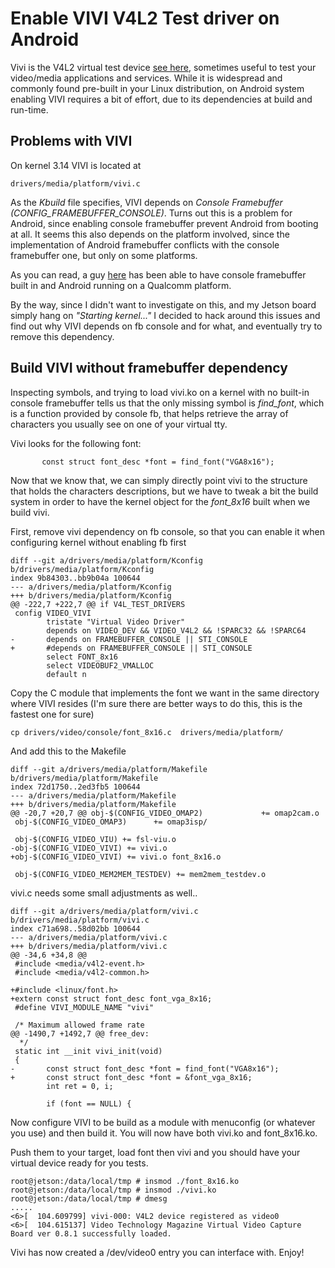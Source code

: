 # Enable VIVI V4L2 Test driver on Android

Vivi is the V4L2 virtual test device [see here](http://linuxtv.org/wiki/index.php/VIVI), sometimes useful to test your video/media applications and services.
While it is widespread and commonly found pre-built in your Linux distribution, on Android system enabling VIVI requires a bit of effort, due to its dependencies at build and run-time.

## Problems with VIVI

On kernel 3.14 VIVI is located at 

```
drivers/media/platform/vivi.c
```

As the *Kbuild* file specifies, VIVI depends on *Console Framebuffer (CONFIG_FRAMEBUFFER_CONSOLE)*.
Turns out this is a problem for Android, since enabling console framebuffer prevent Android from booting at all.
It seems this also depends on the platform involved, since the implementation of Android framebuffer conflicts with the console framebuffer one, but only on some platforms.

As you can read, a guy [here](https://groups.google.com/forum/#!topic/android-platform/3Q9VHqefUtw) has been able to have console framebuffer built in and Android running on a Qualcomm platform.

By the way, since I didn't want to investigate on this, and my Jetson board simply hang on *"Starting kernel..."* I decided to hack around this issues and find out why VIVI depends on fb console and for what, and eventually try to remove this dependency.

## Build VIVI without framebuffer dependency

Inspecting symbols, and trying to load vivi.ko on a kernel with no built-in console framebuffer tells us that the only missing symbol is *find_font*, which is a function provided by console fb, that helps retrieve the array of characters you usually see on one of your virtual tty.

Vivi looks for the following font:
```
       const struct font_desc *font = find_font("VGA8x16");
```

Now that we know that, we can simply directly point vivi to the structure that holds the characters descriptions, but we have to tweak a bit the build system in order to have the kernel object for the *font_8x16* built when we build vivi.

First, remove vivi dependency on fb console, so that you can enable it when configuring kernel without enabling fb first

```
diff --git a/drivers/media/platform/Kconfig b/drivers/media/platform/Kconfig
index 9b84303..bb9b04a 100644
--- a/drivers/media/platform/Kconfig
+++ b/drivers/media/platform/Kconfig
@@ -222,7 +222,7 @@ if V4L_TEST_DRIVERS
 config VIDEO_VIVI
        tristate "Virtual Video Driver"
        depends on VIDEO_DEV && VIDEO_V4L2 && !SPARC32 && !SPARC64
-       depends on FRAMEBUFFER_CONSOLE || STI_CONSOLE
+       #depends on FRAMEBUFFER_CONSOLE || STI_CONSOLE
        select FONT_8x16
        select VIDEOBUF2_VMALLOC
        default n
```

Copy the C module that implements the font we want in the same directory where VIVI resides (I'm sure there are better ways to do this, this is the fastest one for sure)

```
cp drivers/video/console/font_8x16.c  drivers/media/platform/
```

And add this to the Makefile

```
diff --git a/drivers/media/platform/Makefile b/drivers/media/platform/Makefile
index 72d1750..2ed3fb5 100644
--- a/drivers/media/platform/Makefile
+++ b/drivers/media/platform/Makefile
@@ -20,7 +20,7 @@ obj-$(CONFIG_VIDEO_OMAP2)             += omap2cam.o
 obj-$(CONFIG_VIDEO_OMAP3)      += omap3isp/
 
 obj-$(CONFIG_VIDEO_VIU) += fsl-viu.o
-obj-$(CONFIG_VIDEO_VIVI) += vivi.o
+obj-$(CONFIG_VIDEO_VIVI) += vivi.o font_8x16.o
 
 obj-$(CONFIG_VIDEO_MEM2MEM_TESTDEV) += mem2mem_testdev.o
```

vivi.c needs some small adjustments as well.. 

```
diff --git a/drivers/media/platform/vivi.c b/drivers/media/platform/vivi.c
index c71a698..58d02bb 100644
--- a/drivers/media/platform/vivi.c
+++ b/drivers/media/platform/vivi.c
@@ -34,6 +34,8 @@
 #include <media/v4l2-event.h>
 #include <media/v4l2-common.h>
 
+#include <linux/font.h>
+extern const struct font_desc font_vga_8x16;
 #define VIVI_MODULE_NAME "vivi"
 
 /* Maximum allowed frame rate
@@ -1490,7 +1492,7 @@ free_dev:
  */
 static int __init vivi_init(void)
 {
-       const struct font_desc *font = find_font("VGA8x16");
+       const struct font_desc *font = &font_vga_8x16;
        int ret = 0, i;
 
        if (font == NULL) {
```

Now configure VIVI to be build as a module with menuconfig (or whatever you use) and then build it.
You will now have both vivi.ko and font_8x16.ko.

Push them to your target, load font then vivi and you should have your virtual device ready for you tests.

```
root@jetson:/data/local/tmp # insmod ./font_8x16.ko
root@jetson:/data/local/tmp # insmod ./vivi.ko
root@jetson:/data/local/tmp # dmesg
.....
<6>[  104.609799] vivi-000: V4L2 device registered as video0
<6>[  104.615137] Video Technology Magazine Virtual Video Capture Board ver 0.8.1 successfully loaded.
```

Vivi has now created a /dev/video0 entry you can interface with.
Enjoy!


